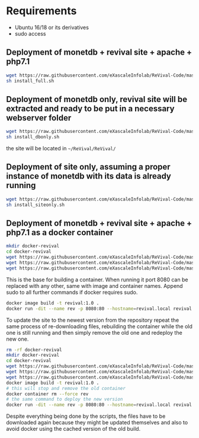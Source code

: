 # Requirements

- Ubuntu 16/18 or its derivatives
- sudo access

## Deployment of monetdb + revival site + apache + php7.1

```bash
wget https://raw.githubusercontent.com/eXascaleInfolab/ReVival-Code/master/.service/install_full.sh
sh install_full.sh
```

## Deployment of monetdb only, revival site will be extracted and ready to be put in a necessary webserver folder

```bash
wget https://raw.githubusercontent.com/eXascaleInfolab/ReVival-Code/master/.service/install_dbonly.sh
sh install_dbonly.sh
```

the site will be located in `~/ReVival/ReVival/`

## Deployment of site only, assuming a proper instance of monetdb with its data is already running

```bash
wget https://raw.githubusercontent.com/eXascaleInfolab/ReVival-Code/master/.service/install_siteonly.sh
sh install_siteonly.sh
```


## Deployment of monetdb + revival site + apache + php7.1 as a docker container

```bash
mkdir docker-revival
cd docker-revival
wget https://raw.githubusercontent.com/eXascaleInfolab/ReVival-Code/master/.service/docker-revival/install_full.sh
wget https://raw.githubusercontent.com/eXascaleInfolab/ReVival-Code/master/.service/docker-revival/Dockerfile
wget https://raw.githubusercontent.com/eXascaleInfolab/ReVival-Code/master/.service/docker-revival/dbrun.sh
```

This is the base for building a container. When running it port 8080 can be replaced with any other, same with image and container names. Append sudo to all further commands if docker requires sudo.

```bash
docker image build -t revival:1.0 .
docker run -dit --name rev -p 8080:80 --hostname=revival.local revival:1.0
```

To update the site to the newest version from the repository repeat the same process of re-downloading files, rebuilding the container while the old one is still running and then simply remove the old one and redeploy the new one.

```bash
rm -rf docker-revival
mkdir docker-revival
cd docker-revival
wget https://raw.githubusercontent.com/eXascaleInfolab/ReVival-Code/master/.service/docker-revival/install_full.sh
wget https://raw.githubusercontent.com/eXascaleInfolab/ReVival-Code/master/.service/docker-revival/Dockerfile
wget https://raw.githubusercontent.com/eXascaleInfolab/ReVival-Code/master/.service/docker-revival/dbrun.sh
docker image build -t revival:1.0 .
# this will stop and remove the old container
docker container rm --force rev
# the same command to deploy the new version
docker run -dit --name rev -p 8080:80 --hostname=revival.local revival:1.0
```

Despite everything being done by the scripts, the files have to be downloaded again because they might be updated themselves and also to avoid docker using the cached version of the old build.
